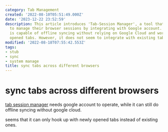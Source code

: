 ```yaml
---
category: Tab Management
created: '2022-08-10T05:51:49.000Z'
date: '2023-12-22 23:52:59'
description: This article introduces 'Tab-Session Manager', a tool that allows users
  to manage their browser sessions by integrating with Google account. The software
  is capable of offline syncing without relying on Google Cloud and works on newly
  opened tabs. However, it does not seem to integrate with existing tabs.
modified: '2022-08-18T07:55:42.553Z'
tags:
- stub
- sync
- system manage
title: sync tabs across different browsers
---
```


# sync tabs across different browsers

[tab session manager](https://github.com/sienori/Tab-Session-Manager) needs google account to operate, while it can still do offline syncing without google cloud.

seems that it can only hook up with newly opened tabs instead of existing ones.
